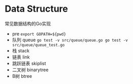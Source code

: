 # Data Structure 
常见数据结构的Go实现

- pre `export GOPATH=${pwd}`
- 队列 queue `go test -v src/queue/queue.go go test -v src/queue/queue_test.go`
- 栈 stack
- 链表 link
- 跳跃链表 skiplist 
- 二叉树 binarytree
- B树  btree